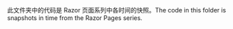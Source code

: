 <span data-ttu-id="1de5c-101">此文件夹中的代码是 Razor 页面系列中各时间的快照。</span><span class="sxs-lookup"><span data-stu-id="1de5c-101">The code in this folder is snapshots in time from the Razor Pages series.</span></span>
